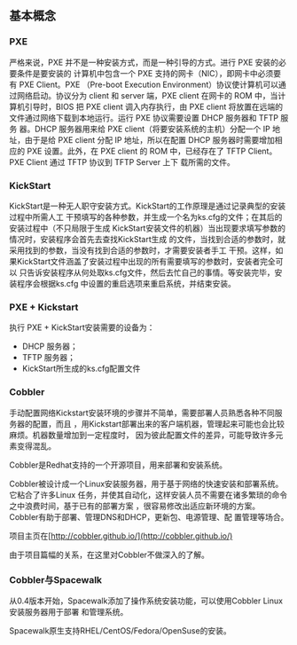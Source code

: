 ## 基本概念
### PXE

严格来说，PXE 并不是一种安装方式，而是一种引导的方式。进行 PXE 安装的必要条件是要安装的
计算机中包含一个 PXE 支持的网卡（NIC），即网卡中必须要有 PXE Client。PXE （Pre-boot
Execution Environment）协议使计算机可以通过网络启动。协议分为 client 和 server 端，PXE
client 在网卡的 ROM 中，当计算机引导时，BIOS 把 PXE client 调入内存执行，由 PXE client
将放置在远端的文件通过网络下载到本地运行。运行 PXE 协议需要设置 DHCP 服务器和 TFTP 服务
器。DHCP 服务器用来给 PXE client（将要安装系统的主机）分配一个 IP 地址，由于是给 PXE
client 分配 IP 地址，所以在配置 DHCP 服务器时需要增加相应的 PXE 设置。此外，在 PXE
client 的 ROM 中，已经存在了 TFTP Client。PXE Client 通过 TFTP 协议到 TFTP Server 上下
载所需的文件。

### KickStart

KickStart是一种无人职守安装方式。KickStart的工作原理是通过记录典型的安装过程中所需人工
干预填写的各种参数，并生成一个名为ks.cfg的文件；在其后的安装过程中（不只局限于生成
KickStart安装文件的机器）当出现要求填写参数的情况时，安装程序会首先去查找KickStart生成
的文件，当找到合适的参数时，就采用找到的参数，当没有找到合适的参数时，才需要安装者手工
干预。这样，如果KickStart文件涵盖了安装过程中出现的所有需要填写的参数时，安装者完全可以
只告诉安装程序从何处取ks.cfg文件，然后去忙自己的事情。等安装完毕，安装程序会根据ks.cfg
中设置的重启选项来重启系统，并结束安装。

### PXE + Kickstart

执行 PXE + KickStart安装需要的设备为：
* DHCP 服务器；
* TFTP 服务器；
* KickStart所生成的ks.cfg配置文件

### Cobbler

手动配置网络Kickstart安装环境的步骤并不简单，需要部署人员熟悉各种不同服务器的配置，而且
，用Kickstart部署出来的客户端机器，管理起来可能也会比较麻烦。机器数量增加到一定程度时，
因为彼此配置文件的差异，可能导致许多元素变得混乱。    

Cobbler是Redhat支持的一个开源项目，用来部署和安装系统。    

Cobbler被设计成一个Linux安装服务器，用于基于网络的快速安装和部署系统。它粘合了许多Linux
任务，并使其自动化，这样安装人员不需要在诸多繁琐的命令之中浪费时间，基于已有的部署方案
，很容易修改出适应新环境的方案。Cobbler有助于部署、管理DNS和DHCP，更新包、电源管理、配
置管理等场合。    

项目主页在[http://cobbler.github.io/](http://cobbler.github.io/)    

由于项目篇幅的关系，在这里对Cobbler不做深入的了解。    

### Cobbler与Spacewalk
从0.4版本开始，Spacewalk添加了操作系统安装功能，可以使用Cobbler Linux安装服务器用于部署
和管理系统。      

Spacewalk原生支持RHEL/CentOS/Fedora/OpenSuse的安装。      
